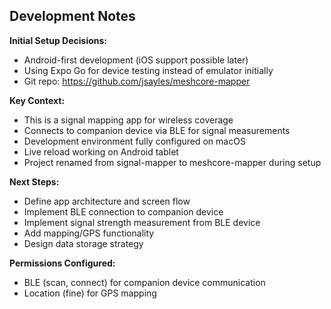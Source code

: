 ## Development Notes

**Initial Setup Decisions:**
- Android-first development (iOS support possible later)
- Using Expo Go for device testing instead of emulator initially
- Git repo: https://github.com/jsayles/meshcore-mapper

**Key Context:**
- This is a signal mapping app for wireless coverage
- Connects to companion device via BLE for signal measurements
- Development environment fully configured on macOS
- Live reload working on Android tablet
- Project renamed from signal-mapper to meshcore-mapper during setup

**Next Steps:**
- Define app architecture and screen flow
- Implement BLE connection to companion device
- Implement signal strength measurement from BLE device
- Add mapping/GPS functionality
- Design data storage strategy

**Permissions Configured:**
- BLE (scan, connect) for companion device communication
- Location (fine) for GPS mapping
